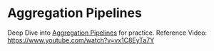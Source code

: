 # Aggregation Pipelines

Deep Dive into [Aggregation Pipelines](https://www.mongodb.com/docs/upcoming/core/aggregation-pipeline/) for practice. Reference Video: https://www.youtube.com/watch?v=vx1C8EyTa7Y
